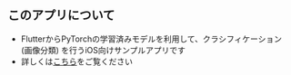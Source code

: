 ## このアプリについて

- FlutterからPyTorchの学習済みモデルを利用して、クラシフィケーション (画像分類) を行うiOS向けサンプルアプリです
- 詳しくは[こちら](https://qiita.com/KAZMA_WED/620902db118f67818d1f)をご覧ください
